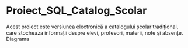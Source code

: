 # Proiect_SQL_Catalog_Scolar
Acest proiect este versiunea electronică a catalogului școlar tradițional, care stocheaza informații despre elevi, profesori, materii, note și absențe.
Diagrama
